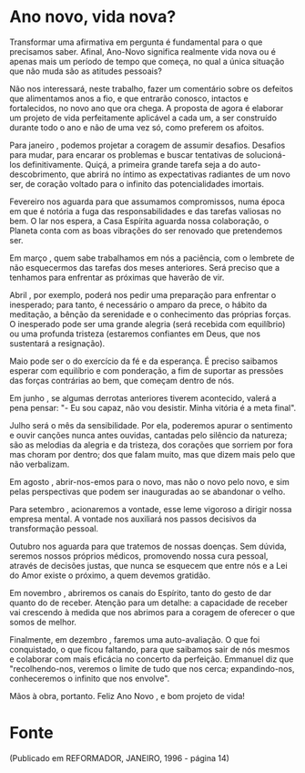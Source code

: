 # Ano novo, vida nova?

Transformar uma afirmativa em pergunta é fundamental para o que precisamos saber. Afinal, Ano-Novo significa realmente vida nova ou é apenas mais um período de tempo que começa, no qual a única situação que não muda são as atitudes pessoais? 

Não nos interessará, neste trabalho, fazer um comentário sobre os defeitos que alimentamos anos a fio, e que entrarão conosco, intactos e fortalecidos, no novo ano que ora chega. A proposta de agora é elaborar um projeto de vida perfeitamente aplicável a cada um, a ser construído durante todo o ano e não de uma vez só, como preferem os afoitos. 

Para janeiro , podemos projetar a coragem de assumir desafios. Desafios para mudar, para encarar os problemas e buscar tentativas de solucioná-los definitivamente. Quiçá, a primeira grande tarefa seja a do auto-descobrimento, que abrirá no íntimo as expectativas radiantes de um novo ser, de coração voltado para o infinito das potencialidades imortais. 

Fevereiro nos aguarda para que assumamos compromissos, numa época em que é notória a fuga das responsabilidades e das tarefas valiosas no bem. O lar nos espera, a Casa Espírita aguarda nossa colaboração, o Planeta conta com as boas vibrações do ser renovado que pretendemos ser. 

Em março , quem sabe trabalhamos em nós a paciência, com o lembrete de não esquecermos das tarefas dos meses anteriores. Será preciso que a tenhamos para enfrentar as próximas que haverão de vir. 

Abril , por exemplo, poderá nos pedir uma preparação para enfrentar o inesperado; para tanto, é necessário o amparo da prece, o hábito da meditação, a bênção da serenidade e o conhecimento das próprias forças. O inesperado pode ser uma grande alegria (será recebida com equilíbrio) ou uma profunda tristeza (estaremos confiantes em Deus, que nos sustentará a resignação). 

Maio pode ser o do exercício da fé e da esperança. É preciso saibamos esperar com equilíbrio e com ponderação, a fim de suportar as pressões das forças contrárias ao bem, que começam dentro de nós. 

Em junho , se algumas derrotas anteriores tiverem acontecido, valerá a pena pensar: "- Eu sou capaz, não vou desistir. Minha vitória é a meta final". 

Julho será o mês da sensibilidade. Por ela, poderemos apurar o sentimento e ouvir canções nunca antes ouvidas, cantadas pelo silêncio da natureza; são as melodias da alegria e da tristeza, dos corações que sorriem por fora mas choram por dentro; dos que falam muito, mas que dizem mais pelo que não verbalizam. 

Em agosto , abrir-nos-emos para o novo, mas não o novo pelo novo, e sim pelas perspectivas que podem ser inauguradas ao se abandonar o velho. 

Para setembro , acionaremos a vontade, esse leme vigoroso a dirigir nossa empresa mental. A vontade nos auxiliará nos passos decisivos da transformação pessoal. 

Outubro nos aguarda para que tratemos de nossas doenças. Sem dúvida, seremos nossos próprios médicos, promovendo nossa cura pessoal, através de decisões justas, que nunca se esquecem que entre nós e a Lei do Amor existe o próximo, a quem devemos gratidão. 

Em novembro , abriremos os canais do Espírito, tanto do gesto de dar quanto do de receber. Atenção para um detalhe: a capacidade de receber vai crescendo à medida que nos abrimos para a coragem de oferecer o que somos de melhor. 

Finalmente, em dezembro , faremos uma auto-avaliação. O que foi conquistado, o que ficou faltando, para que saibamos sair de nós mesmos e colaborar com mais eficácia no concerto da perfeição. Emmanuel diz que "recolhendo-nos, veremos o limite de tudo que nos cerca; expandindo-nos, conheceremos o infinito que nos envolve". 

Mãos à obra, portanto. Feliz Ano Novo , e bom projeto de vida!

# Fonte
(Publicado em REFORMADOR, JANEIRO, 1996 - página 14)
